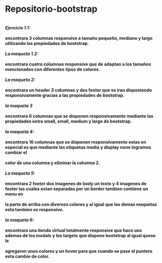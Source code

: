 # Repositorio-bootstrap
<br/>***Ejercicio 1.1:***<br/>
<br/>**encontrara 3 columnas responsive a tamaño pequeño, mediano y largo utilizando las propiedades de bootstrap.**<br/>
<br/>***La maqueta 1.2:***<br/>
<br/>**encontrara cuatro columnas responsive que de adaptan a los tamaños mencionados con diferentes tipos de colores.**<br/>
<br/>***La maqueta 2:***<br/>
<br/>**encontrara un header 3 columnas y dos footer que se iran disponiendo responsivamente gracias a las propiedades de bootstrap.**<br/>
<br/>***la maqueta 3***<br/>
<br/>**encontrara 6 columnas que se disponen responsivamente mediante las propiedades extra small, small, medium y large de bootstrap.**<br/>
<br/>***la maqueta 4:***<br/>
<br/>**encontrara 16 columnas que se disponen responsivamente estas en especial es que mediante las etiquetas media y display none logramos cambiar el**<br/> <br/>**color de una columna y eliminar la columna 2.**<br/>
<br/>***La maqueta 5:***<br/>
<br/>**encontrara 2 footer dos imagenes de body un texto y 4 imagenes de footer las cuales estan separadas por un border tambien contiene un menu en**<br/>
<br/>**la parte de arriba con diversos colores y al igual que las demas maquetas esta tambien es responsive.**<br/>
<br/>***la maqueta 6:***<br/>
<br/>**encontrara una tienda virtual totalmente responsive que hace uso ademas de los modals y los targets que dispone bootstrap al igual quese le**<br/>
<br/>**agregaron unos colores y un hover para que cuando se pase el puntero esta cambie de color.**<br/>
